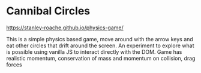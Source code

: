 # Cannibal Circles

https://stanley-roache.github.io/physics-game/

This is a simple physics based game, move around with the arrow keys and eat other circles that drift around the screen. An experiment to explore what is possible using vanilla JS to interact directly with the DOM.
Game has realistic momentum, conservation of mass and momentum on collision, drag forces 
